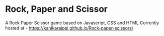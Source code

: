 <h1> Rock, Paper and Scissor </h1>

A Rock Paper Scissor game based on Javascript, CSS and HTML
Currently hosted at  - https://kanikarajpal.github.io/Rock-paper-scissors/
